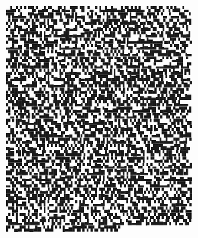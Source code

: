 ▃▙▞▞▝▝▜▞▃▟▞▚▃▛▟▃▜▛▝▊▝▃▝▐▃▙▟▅▃▙▜▟▟▟▃▝▞▜▟▚▝▞▟▅▝▃▜▜▃▟▃▝▛▇▜▙▟▉▝▜▝▇▟▐▃▄▝▟▝▅▝▐▞▙▝█▛▐▃▛▜▄▜▜▞▝▃▝▃▃▜▙▝▞▞▛▝▚▛▐▞▚▟▐▝▇▝▚▟▝▝▆▝▄▟▇▜▞▟█▜▛▟▆▟▆▞▄▞▅▞▜▃▚▞▚▞▃▟▜▞▃▛▇▃▞▟▛▝▝▟▜▃▃▝▄▃▟▝▚▃▝▃▅▞▛▞▅▜▝▞▅▟▛▟▅▞▆▝▜▝▆▜▅▝▐▃▜▃▚▟▜▜▜▟▐▃▞▟▃▟█▃▄▃▆▜▛▟▐▝▅▟█▝▚▟▊▝▝▞▚▃▆▞▟▝█▟▆▜▄▟▞▜▅▝▜▟▆▃▝▞▙▃▅▝▇▜▚▟▝▝▛▞▚▃▜▃▆▝▅▟▐▃▃▟▆▟▅▃▃▞▄▞▛▝▄▞▚▃▟▃▆▝▊▟█▜▟▜▜▝▐▃▅▃▟▃▜▝▝▝▆▞▃▜▃▞▆▝▅▝▃▟▅▟▟▜▙▃▝▝▊▞▛▝█▜▞▟█▝▅▟▇▝▝▝▅▟▄▟▊▟▅▝▛▟▅▝▟▞▞▞▟▃▞▃▞▝▆▟▛▜▙▟█▜▅▞▚▃▅▛▇▝▟▞▚▞▙▟▆▜▝▃▟▝▚▟▐▛▇▝█▝▅▝▛▝▇▞▙▜▜▟▝▟▛▜▃▞▝▝▃▟▊▝▞▟▊▛▇▟▄▟▊▟▉▝█▝▆▞▝▟▚▜▄▜▚▃▞▜▚▝▆▞▜▟▅▟▜▃▄▝▃▃▅▟▄▟▜▃▛▃▞▞▄▞▙▟▚▝▝▟▞▝▐▞▃▟▄▃▝▞▄▜▅▟▆▟▐▝▇▝▅▟▟▝▉▝█▟▅▜▝▟▅▟▐▜▛▃▆▟▇▝▝▞▅▟▐▝▅▟▄▜▙▞▚▃▄▟█▝▛▜▄▟▇▝▉▟▇▜▟▟▊▜▅▜▝▝█▞▜▃▄▜▙▃▝▃▅▟▊▝▃▜▄▃▃▟▜▟▄▝▇▞▅▜▜▟▉▞▜▟▜▝▉▟▄▝▞▟▊▟▛▟▇▟▚▞▆▞▞▟█▃▟▞▝▃▟▞▃▝▞▝▊▟▆▜▜▃▞▞▆▝▆▜▟▞▝▟▝▝▃▟▛▞▅▟▝▟▊▞▅▛▇▝▛▞▛▟▄▜▃▝▉▜▟▝█▝▞▟▜▞▝▃▚▟▛▟▇▟▉▞▃▝▐▞▄▞▅▃▅▃▟▟▞▟█▞▙▟▇▞▜▟█▛▇▟▊▃▛▝▄▜▛▟▛▟▜▃▞▟▊▝▞▝▚▝▉▜▟▜▞▝▛▟▞▟▉▟▚▜▃▜▟▃▃▟▝▃▜▜▄▝▛▟▞▜▚▞▚▝█▞▄▃▞▜▙▟▆▝▆▃▅▛▇▜▛▃▃▟▅▛▇▝▄▟█▞▅▜▛▟▝▃▚▜▛▟▐▞▚▟▇▃▜▝▄▜▞▝▇▟▉▝▅▝▝▟▊▜▟▃▜▃▙▝▊▟▊▜▛▞▜▞▛▃▚▞▛▝▐▛▇▟▃▟█▝▛▜▅▃▚▟▅▞▆▜▅▃▙▟▇▞▅▝▐▝█▝▞▟▞▜▝▝▜▃▃▝▟▜▜▝▅▝▄▝▝▃▙▃▙▜▙▝▆▝▉▝▊▝▆▝▜▃▛▜▄▞▆▞▟▞▅▟▅▝▉▝▜▟▐▞▜▃▛▞▆▝▉▝▆▜▞▝▚▝█▟▜▟█▟▆▃▛▃▄▝▊▞▅▟▉▝▚▟▞▟▚▜▝▟▆▝▛▃▝▃▅▝█▟▞▝█▟▇▞▟▞▛▃▅▞▜▝▊▜▟▃▛▜▛▝▛▟▐▜▄▝▊▟▐▞▆▃▅▞▙▝▄▝▛▞▅▃▙▟▃▞▛▃▟▝▄▃▝▞▄▜▄▃▜▜▝▝▝▝▛▞▞▞▄▜▝▝▃▜▛▟▝▝▐▝▝▛▇▃▄▝▊▟█▜▅▃▆▜▚▟▄▟▇▝▊▛▇▜▙▃▛▃▚▜▙▞▙▟▇▟▚▝▄▜▙▃▙▜▜▟▊▟▚▟▃▜▝▜▞▜▝▟█▃▚▜▛▜▅▃▅▝▄▟▜▃▆▟▚▞▜▛▇▞▚▜▞▝▛▃▆▞▟▝▞▃▙▝▇▛▇▜▝▝▚▃▞▟▜▝▟▝▚▞▜▞▛▞▚▞▜▝▉▃▞▝▜▝█▃▄▜▝▝▚▟▆▞▅▃▞▟▃▞▅▝▚▞▝▞▃▝▞▃▅▜▄▜▙▟▆▛▐▟▇▞▞▃▚▟▊▟█▝▆▞▚▜▛▃▜▃▙▟▇▝▛▝▇▜▚▜▙▃▟▃▜▝▊▟▅▝▛▟▉▟▅▞▆▝▄▃▞▜▟▃▙▞▚▟▆▜▛▝▟▞▙▞▛▟▐▝▅▞▆▜▞▟█▟▇▃▃▝▆▞▃▟▆▃▆▃▅▃▜▞▜▟▄▞▅▝▆▜▚▜▄▝█▟▝▟▃▞▄▝▛▝▟▟▆▝▛▞▟▞▚▃▝▜▟▟▃▃▞▞▝▜▙▝▇▟▞▃▝▟▟▜▚▃▞▟▛▟▜▝▄▜▙▝▉▞▜▝▛▟▚▛▇▃▄▛▐▟▊▞▞▞▛▝▃▝▝▞▙▃▜▜▅▜▅▃▜▟▉▜▚▜▚▟▚▟█▃▝▝▜▞▞▛▐▛▇▟▝▟▇▃▚▝▆▟▅▃▛▃▞▞▄▟▟▞▚▟▛▜▜▃▆▝▄▝▟▜▝▃▝▟▛▞▃▝▐▟▃▝▃▃▟▝▚▞▄▃▝▝▆▞▝▝▊▝▝▟▃▝▄▟▟▃▚▝▜▟▝▝▚▝▅▝▐▝▃▟▐▟▞▞▃▟▊▝▐▟▃▝▄▞▝▝▟▃▜▞▙▝▊▃▜▞▜▞▞▟▉▟▚▃▞▝▐▝▜▞▞▜▝▃▝▃▆▃▅▝▝▜▟▝▉▝▞▝▃▞▛▟▄▝▝▞▙▟█▃▚▞▟▜▜▞▛▟▅▝█▜▙▟▃▜▟▟▅▞▛▝▐▞▟▝▃▜▛▞▄▟▃▝▐▟▊▝▄▃▙▝▆▃▆▛▐▞▟▟▅▟▚▝▛▃▜▞▛▝▄▟▜▟▄▟▆▝▟▟▝▝▐▃▅▛▇▜▚▜▚▞▅▜▜▜▞
